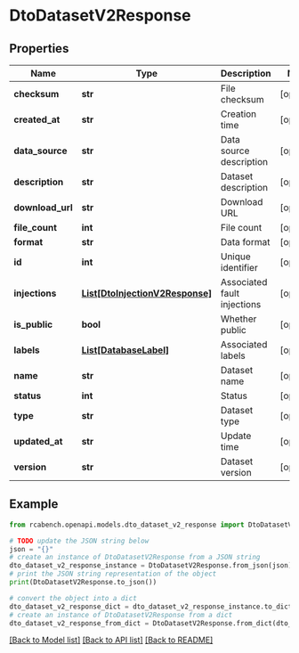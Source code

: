 # DtoDatasetV2Response


## Properties

Name | Type | Description | Notes
------------ | ------------- | ------------- | -------------
**checksum** | **str** | File checksum | [optional] 
**created_at** | **str** | Creation time | [optional] 
**data_source** | **str** | Data source description | [optional] 
**description** | **str** | Dataset description | [optional] 
**download_url** | **str** | Download URL | [optional] 
**file_count** | **int** | File count | [optional] 
**format** | **str** | Data format | [optional] 
**id** | **int** | Unique identifier | [optional] 
**injections** | [**List[DtoInjectionV2Response]**](DtoInjectionV2Response.md) | Associated fault injections | [optional] 
**is_public** | **bool** | Whether public | [optional] 
**labels** | [**List[DatabaseLabel]**](DatabaseLabel.md) | Associated labels | [optional] 
**name** | **str** | Dataset name | [optional] 
**status** | **int** | Status | [optional] 
**type** | **str** | Dataset type | [optional] 
**updated_at** | **str** | Update time | [optional] 
**version** | **str** | Dataset version | [optional] 

## Example

```python
from rcabench.openapi.models.dto_dataset_v2_response import DtoDatasetV2Response

# TODO update the JSON string below
json = "{}"
# create an instance of DtoDatasetV2Response from a JSON string
dto_dataset_v2_response_instance = DtoDatasetV2Response.from_json(json)
# print the JSON string representation of the object
print(DtoDatasetV2Response.to_json())

# convert the object into a dict
dto_dataset_v2_response_dict = dto_dataset_v2_response_instance.to_dict()
# create an instance of DtoDatasetV2Response from a dict
dto_dataset_v2_response_from_dict = DtoDatasetV2Response.from_dict(dto_dataset_v2_response_dict)
```
[[Back to Model list]](../README.md#documentation-for-models) [[Back to API list]](../README.md#documentation-for-api-endpoints) [[Back to README]](../README.md)


